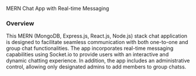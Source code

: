 MERN Chat App with Real-time Messaging

### Overview

This MERN (MongoDB, Express.js, React.js, Node.js) stack chat application is designed to facilitate seamless communication with both one-to-one and group chat functionalities. The app incorporates real-time messaging capabilities using Socket.io to provide users with an interactive and dynamic chatting experience. In addition, the app includes an administrative control, allowing only designated admins to add members to group chatss.
